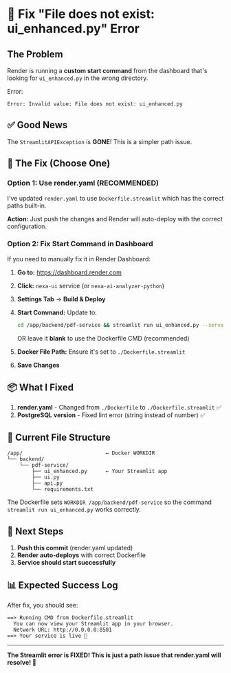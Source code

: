 # 🚨 Fix "File does not exist: ui_enhanced.py" Error

## The Problem
Render is running a **custom start command** from the dashboard that's looking for `ui_enhanced.py` in the wrong directory.

Error:
```
Error: Invalid value: File does not exist: ui_enhanced.py
```

## ✅ Good News
The `StreamlitAPIException` is **GONE**! This is a simpler path issue.

## 🔧 The Fix (Choose One)

### Option 1: Use render.yaml (RECOMMENDED)
I've updated `render.yaml` to use `Dockerfile.streamlit` which has the correct paths built-in.

**Action:** Just push the changes and Render will auto-deploy with the correct configuration.

### Option 2: Fix Start Command in Dashboard

If you need to manually fix it in Render Dashboard:

1. **Go to:** https://dashboard.render.com
2. **Click:** `nexa-ui` service (or `nexa-ai-analyzer-python`)
3. **Settings Tab** → **Build & Deploy**
4. **Start Command:** Update to:
   ```bash
   cd /app/backend/pdf-service && streamlit run ui_enhanced.py --server.port $PORT --server.address 0.0.0.0 --server.headless true --server.fileWatcherType none
   ```
   
   OR leave it **blank** to use the Dockerfile CMD (recommended)

5. **Docker File Path:** Ensure it's set to `./Dockerfile.streamlit`
6. **Save Changes**

## 📦 What I Fixed

1. **render.yaml** - Changed from `./Dockerfile` to `./Dockerfile.streamlit` ✅
2. **PostgreSQL version** - Fixed lint error (string instead of number) ✅

## 🎯 Current File Structure

```
/app/                           ← Docker WORKDIR
└── backend/
    └── pdf-service/
        ├── ui_enhanced.py      ← Your Streamlit app
        ├── ui.py
        ├── api.py
        └── requirements.txt
```

The Dockerfile sets `WORKDIR /app/backend/pdf-service` so the command `streamlit run ui_enhanced.py` works correctly.

## 🚀 Next Steps

1. **Push this commit** (render.yaml updated)
2. **Render auto-deploys** with correct Dockerfile
3. **Service should start successfully**

## 📊 Expected Success Log

After fix, you should see:
```
==> Running CMD from Dockerfile.streamlit
  You can now view your Streamlit app in your browser.
  Network URL: http://0.0.0.0:8501
==> Your service is live 🎉
```

---

**The Streamlit error is FIXED! This is just a path issue that render.yaml will resolve! 🎉**
